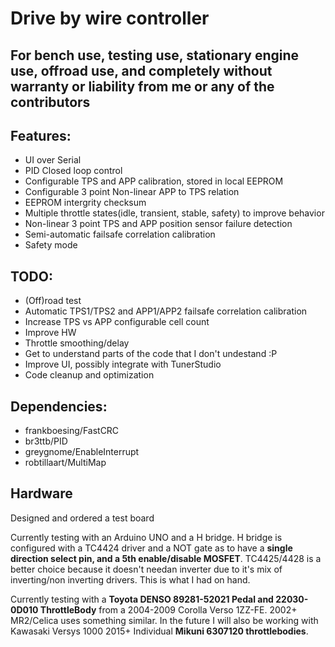 # Drive by wire controller

## For bench use, testing use, stationary engine use, offroad use, and completely without warranty or liability from me or any of the contributors

## Features:

* UI over Serial
* PID Closed loop control
* Configurable TPS and APP calibration, stored in local EEPROM
* Configurable 3 point Non-linear APP to TPS relation
* EEPROM intergrity checksum
* Multiple throttle states(idle, transient, stable, safety) to improve behavior
* Non-linear 3 point TPS and APP position sensor failure detection
* Semi-automatic failsafe correlation calibration
* Safety mode


## TODO:
* (Off)road test
* Automatic TPS1/TPS2 and APP1/APP2 failsafe correlation calibration
* Increase TPS vs APP configurable cell count
* Improve HW
* Throttle smoothing/delay
* Get to understand parts of the code that I don't undestand :P
* Improve UI, possibly integrate with TunerStudio
* Code cleanup and optimization

## Dependencies:
* frankboesing/FastCRC
* br3ttb/PID
* greygnome/EnableInterrupt
* robtillaart/MultiMap

## Hardware
Designed and ordered a test board

Currently testing with an Arduino UNO and a H bridge. H bridge is configured with a TC4424 driver and a NOT gate as to have a **single direction select pin, and a 5th enable/disable MOSFET**. TC4425/4428 is a better choice because it doesn't needan inverter due to it's mix of inverting/non inverting drivers. This is what I had on hand.

Currently testing with a **Toyota DENSO 89281-52021 Pedal and 22030-0D010 ThrottleBody** from a 2004-2009 Corolla Verso 1ZZ-FE. 2002+ MR2/Celica uses something similar. In the future I will also be working with Kawasaki Versys 1000 2015+ Individual **Mikuni 6307120 throttlebodies**.
